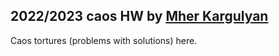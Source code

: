 ## 2022/2023 caos HW by [Mher Kargulyan](https://web.telegram.org/k/#@krg8987)

Caos tortures (problems with solutions) here.
